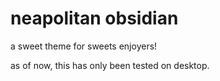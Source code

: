 # neapolitan obsidian

a sweet theme for sweets enjoyers!

as of now, this has only been tested on desktop.